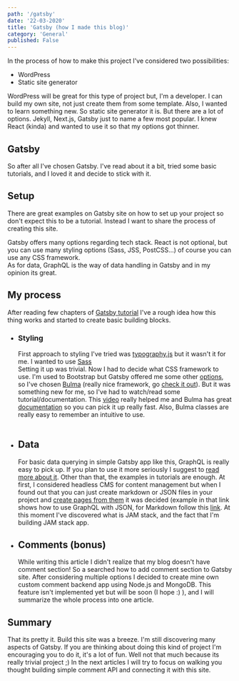 ```yaml
---
path: '/gatsby'
date: '22-03-2020'
title: 'Gatsby (how I made this blog)'
category: 'General'
published: False
---
```


In the process of how to make this project I've considered two possibilities:

- WordPress
- Static site generator

WordPress will be great for this type of project but, I'm a developer. I can build my own site, not just create them from some template. Also, I wanted to learn something new. So static site generator it is. But there are a lot of options. Jekyll, Next.js, Gatsby just to name a few most popular. I knew React (kinda) and wanted to use it so that my options got thinner.

## Gatsby

So after all I've chosen Gatsby. I've read about it a bit, tried some basic tutorials, and I loved it and decide to stick with it.

## Setup

There are great examples on Gatsby site on how to set up your project so don't expect this to be a tutorial. Instead I want to share the process of creating this site.
<br>

Gatsby offers many options regarding tech stack. React is not optional, but you can use many styling options (Sass, JSS, PostCSS...) of course you can use any CSS framework.
<br>
As for data, GraphQL is the way of data handling in Gatsby and in my opinion its great.

## My process

After reading few chapters of [Gatsby tutorial](https://www.gatsbyjs.org/tutorial/) I've a rough idea how this thing works and started to create basic building blocks.

- ### Styling
  First approach to styling I've tried was [typography.js](https://www.gatsbyjs.org/packages/gatsby-plugin-typography/) but it wasn't it for me. I wanted to use [Sass](https://www.gatsbyjs.org/packages/gatsby-plugin-sass/)<br>
  Setting it up was trivial. Now I had to decide what CSS framework to use.
  I'm used to Bootstrap but Gatsby offered me some other [options](https://www.gatsbyjs.org/docs/css-libraries-and-frameworks/), so I've chosen [Bulma](https://www.gatsbyjs.org/docs/bulma/) (really nice framework, go [check it out](https://bulma.io/)). But it was something new for me, so I've had to watch/read some tutorial/documentation. This [video](https://www.youtube.com/watch?v=IiPQYQT2-wg&t=2171s) really helped me and Bulma has great [documentation](https://bulma.io/documentation/) so you can pick it up really fast. Also, Bulma classes are really easy to remember an intuitive to use.<br>
  <br>

- ## Data
  For basic data querying in simple Gatsby app like this, GraphQL is really easy to pick up.
  If you plan to use it more seriously I suggest to [read more about it](https://www.howtographql.com/).
  Other than that, the examples in tutorials are enough. At first, I considered headless CMS for content management but
  when I found out that you can just create markdown or JSON files in your project and 
  [create pages from them](https://www.gatsbyjs.org/docs/why-gatsby-uses-graphql/) it was decided 
  (example in that link shows how to use GraphQL with JSON, for Markdown follow this [link](https://www.gatsbyjs.org/docs/adding-markdown-pages/).
  At this moment I've discovered what is JAM stack, and the fact that I'm building JAM stack app. 
  <br>

- ## Comments (bonus)
  While writing this article I didn't realize that my blog doesn't have comment section!
  So a searched how to add comment section to Gatsby site. After considering multiple options
  I decided to create mine own custom comment backend app using Node.js and MongoDB.
  This feature isn't implemented yet but will be soon (I hope :) ), and I will summarize the whole process into one article. 

## Summary
  That its pretty it. Build this site was a breeze. I'm still discovering many aspects of Gatsby. If you are thinking
  about doing this kind of project I'm encouraging you to do it, it's a lot of fun. Well not that much because its really trivial project ;) 
  In the next articles I will try to focus on walking you thought building simple comment API and connecting it with this site.
